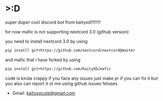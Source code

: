 # >:D

super duper cool discord bot from kaityxd!!!!!!!!

for now mafic is not supporting nextcord 3.0 (github version)

you need to install nextcord 3.0 by using
```bash
pip insatll git+https://github.com/nextcord/nextcord@master
```
and mafic that i have forked by using
```bash
pip install git+https://github.com/KaityXD/mafic
```

code is kinda crappy if you face any issues just make pr if you can fix it but you also can report it ot me using github issues fetuses 

- Gmail: kaitysocute@gmail.com
